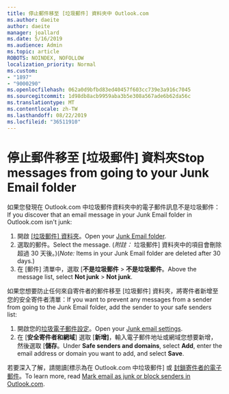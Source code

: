```yaml
---
title: 停止郵件移至 [垃圾郵件] 資料夾中 Outlook.com
ms.author: daeite
author: daeite
manager: joallard
ms.date: 5/16/2019
ms.audience: Admin
ms.topic: article
ROBOTS: NOINDEX, NOFOLLOW
localization_priority: Normal
ms.custom:
- "1897"
- "9000290"
ms.openlocfilehash: 062a0d9bfbd83ed40457f603cc739e3a916c7045
ms.sourcegitcommit: 1d98db8acb9959aba3b5e308a567ade6b62da56c
ms.translationtype: MT
ms.contentlocale: zh-TW
ms.lasthandoff: 08/22/2019
ms.locfileid: "36511910"
---
```

# <a name="stop-messages-from-going-to-your-junk-email-folder"></a><span data-ttu-id="f4b6a-102">停止郵件移至 [垃圾郵件] 資料夾</span><span class="sxs-lookup"><span data-stu-id="f4b6a-102">Stop messages from going to your Junk Email folder</span></span>

<span data-ttu-id="f4b6a-103">如果您發現在 Outlook.com 中垃圾郵件資料夾中的電子郵件訊息不是垃圾郵件：</span><span class="sxs-lookup"><span data-stu-id="f4b6a-103">If you discover that an email message in your Junk Email folder in Outlook.com isn't junk:</span></span>

1. <span data-ttu-id="f4b6a-104">開啟 [[垃圾郵件] 資料夾](https://outlook.live.com/mail/junkemail)。</span><span class="sxs-lookup"><span data-stu-id="f4b6a-104">Open your [Junk Email folder](https://outlook.live.com/mail/junkemail).</span></span>
1. <span data-ttu-id="f4b6a-105">選取的郵件。</span><span class="sxs-lookup"><span data-stu-id="f4b6a-105">Select the message.</span></span> <span data-ttu-id="f4b6a-106">(*附註：* 垃圾郵件] 資料夾中的項目會刪除超過 30 天後。)</span><span class="sxs-lookup"><span data-stu-id="f4b6a-106">(*Note:* Items in your Junk Email folder are deleted after 30 days.)</span></span>
1. <span data-ttu-id="f4b6a-107">在 [郵件] 清單中，選取 [**不是垃圾郵件** > **不是垃圾郵件**。</span><span class="sxs-lookup"><span data-stu-id="f4b6a-107">Above the message list, select **Not junk** > **Not junk**.</span></span>

<span data-ttu-id="f4b6a-108">如果您想要防止任何來自寄件者的郵件移至 [垃圾郵件] 資料夾，將寄件者新增至您的安全寄件者清單：</span><span class="sxs-lookup"><span data-stu-id="f4b6a-108">If you want to prevent any messages from a sender from going to the Junk Email folder, add the sender to your safe senders list:</span></span>

1. <span data-ttu-id="f4b6a-109">開啟您的[垃圾電子郵件設定](https://go.microsoft.com/fwlink/?linkid=2035804)。</span><span class="sxs-lookup"><span data-stu-id="f4b6a-109">Open your [Junk email settings](https://go.microsoft.com/fwlink/?linkid=2035804).</span></span>
1. <span data-ttu-id="f4b6a-110">在 [**安全寄件者和網域**] 選取 [**新增]**，輸入電子郵件地址或網域您想要新增，然後選取 [**儲存**。</span><span class="sxs-lookup"><span data-stu-id="f4b6a-110">Under **Safe senders and domains**, select **Add**, enter the email address or domain you want to add, and select **Save**.</span></span>

<span data-ttu-id="f4b6a-111">若要深入了解，請閱讀[標示為在 Outlook.com 中垃圾郵件] 或 [封鎖寄件者的電子郵件](https://support.office.com/article/a3ece97b-82f8-4a5e-9ac3-e92fa6427ae4?wt.mc_id=Office_Outlook_com_Alchemy)。</span><span class="sxs-lookup"><span data-stu-id="f4b6a-111">To learn more, read [Mark email as junk or block senders in Outlook.com](https://support.office.com/article/a3ece97b-82f8-4a5e-9ac3-e92fa6427ae4?wt.mc_id=Office_Outlook_com_Alchemy).</span></span>
